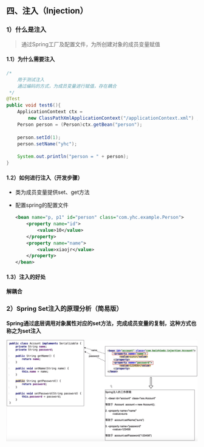 ## 四、注入（Injection）

### 1）什么是注入

> 通过Spring工厂及配置文件，为所创建对象的成员变量赋值

#### 1.1）为什么需要注入

```Java
/*
    用于测试注入
    通过编码的方式，为成员变量进行赋值，存在耦合
 */
@Test
public void test6(){
    ApplicationContext ctx = 
        new ClassPathXmlApplicationContext("/applicationContext.xml") ;
    Person person = (Person)ctx.getBean("person");

    person.setId(1);
    person.setName("yhc");

    System.out.println("person = " + person);
}
```

#### 1.2）如何进行注入（开发步骤）

- 类为成员变量提供set、get方法

- 配置spring的配置文件

  ```xml
  <bean name="p, p1" id="person" class="com.yhc.example.Person">
      <property name="id">
          <value>10</value>
      </property>
      <property name="name">
          <value>xiaojr</value>
      </property>
  </bean>
  ```

#### 1.3）注入的好处

**解耦合**

### 2）Spring Set注入的原理分析（简易版）

**Spring通过底层调用对象属性对应的set方法，完成成员变量的复制，这种方式也称之为set注入**

![SetInjectionPrinciple](./_Images/SetInjectionPrinciple.png)